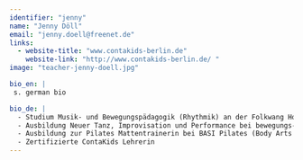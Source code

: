 ```yaml
---
identifier: "jenny"
name: "Jenny Döll"
email: "jenny.doell@freenet.de"
links:
  - website-title: "www.contakids-berlin.de"
    website-link: "http://www.contakids-berlin.de/ "
image: "teacher-jenny-doell.jpg"

bio_en: |
 s. german bio

bio_de: |
  - Studium Musik- und Bewegungspädagogik (Rhythmik) an der Folkwang Hochschule Essen und UdK Berlin  
  - Ausbildung Neuer Tanz, Improvisation und Performance bei bewegungs-art Freiburg (heute: TIP Schule für Tanz, Improvisation und Performance)  
  - Ausbildung zur Pilates Mattentrainerin bei BASI Pilates (Body Arts and Science International)  
  - Zertifizierte ContaKids Lehrerin
---
```


